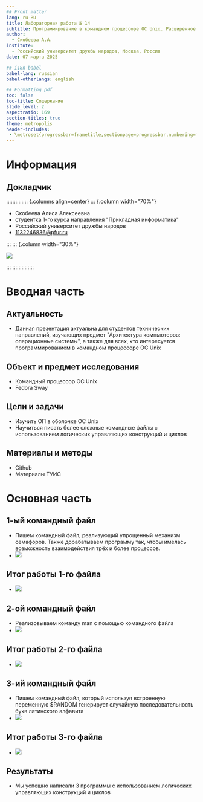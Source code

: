 ```yaml
---
## Front matter
lang: ru-RU
title: Лабораторная работа № 14
subtitle: Программирование в командном процессоре ОС Unix. Расширенное программирование
author:
  - Скобеева А.А.
institute:
  - Российский университет дружбы народов, Москва, Россия
date: 07 марта 2025

## i18n babel
babel-lang: russian
babel-otherlangs: english

## Formatting pdf
toc: false
toc-title: Содержание
slide_level: 2
aspectratio: 169
section-titles: true
theme: metropolis
header-includes:
 - \metroset{progressbar=frametitle,sectionpage=progressbar,numbering=fraction}
---
```


# Информация

## Докладчик

:::::::::::::: {.columns align=center}
::: {.column width="70%"}

  * Скобеева Алиса Алексеевна
  * студентка 1-го курса направления "Прикладная информатика"
  * Российский университет дружбы народов
  * [1132246836@pfur.ru](mailto:1132246836@pfur.ru)

:::
::: {.column width="30%"}

![](./image/skalisa.jpg)

:::
::::::::::::::

# Вводная часть

## Актуальность

- Данная презентация актуальна для студентов технических направлений, изучающих предмет "Архитектура компьютеров: операционные системы", а также для всех, кто интересуется программированием в командном процессоре ОС Unix

## Объект и предмет исследования

- Командный процессор ОС Unix
- Fedora Sway


## Цели и задачи

- Изучить ОП в оболочке ОС Unix
- Научиться писать более сложные командные файлы с использованием логических управляющих конструкций и циклов

## Материалы и методы

- Github
- Материалы ТУИС

# Основная часть

## 1-ый командный файл

- Пишем командный файл, реализующий упрощенный механизм семафоров. Также дорабатываем программу так, чтобы имелась возможность взаимодействия трёх и более процессов.
- ![](./image/1.png)

## Итог работы 1-го файла

- ![](./image/2.png)

## 2-ой командный файл

- Реализовываем команду man с помощью командного файла
- ![](./image/3.png)

## Итог работы 2-го файла

- ![](./image/4.png)

## 3-ий командный файл

- Пишем командный файл, который используя встроенную переменную $RANDOM генерирует случайную последовательность букв латинского алфавита
- ![](./image/5.png)

## Итог работы 3-го файла

- ![](./image/6.png)

## Результаты

- Мы успешно написали 3 программы с использованием логических управляющих конструкций и циклов


